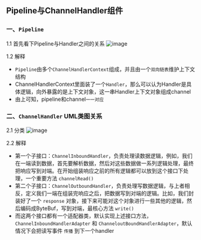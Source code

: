 ## Pipeline与ChannelHandler组件

### 一、`Pipeline`

1.1 首先看下Pipeline与Handler之间的关系
![image](https://user-gold-cdn.xitu.io/2018/8/17/1654526f0a67bb52?imageView2/0/w/1280/h/960/ignore-error/1)

1.2 解释

* `Pipeline`由多个`ChannelHandlerContext`组成，并且由一个`双向链表`维护上下文结构
* ChannelHandlerContext里面装了一个`Handler`，那么可以认为Handler是具体逻辑，向外暴露的是上下文对象，这一串Handler上下文对象组成channel
* 由上可知，pipeline和channel`一一对应`

### 二、`ChannelHandler` UML类图关系

2.1 分类
![image](https://user-gold-cdn.xitu.io/2018/8/17/1654526f0a8f2890?imageView2/0/w/1280/h/960/ignore-error/1)

2.2 解释

* 第一个子接口：`ChannelInboundHandler`，负责处理读数据逻辑，例如，我们在一端读到数据，首先要解析数据，然后对这些数据做一系列逻辑处理，最终把响应写到对端。在开始组装响应之前的所有逻辑都可以放到这个接口下处理，一个重要方法 `channelRead()`
* 第二个子接口：`ChannelOutboundHandler`，负责处理写数据逻辑，与上者相反，定义我们一端在组装完响应之后，把数据写到对端的逻辑。比如，我们封装好了一个 `response` 对象，接下来可能对这个对象进行一些其他的逻辑，然后编码成ByteBuf，写到对端，最核心方法 `write()`
* 而这两个接口都有一个适配器类，默认实现上述接口方法，`ChannelInboundHandlerAdapter` 和 `ChanneloutBoundHandlerAdapter`，默认情况下会把读写事件 `传播` 到下一个handler